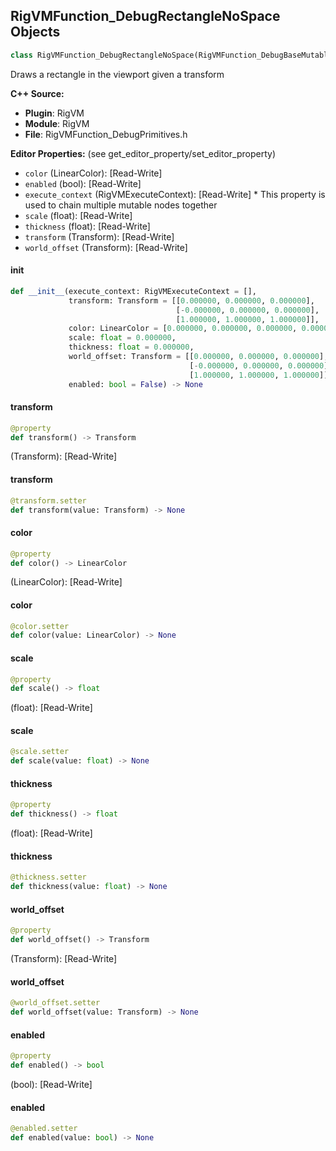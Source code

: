 ## RigVMFunction_DebugRectangleNoSpace Objects

```python
class RigVMFunction_DebugRectangleNoSpace(RigVMFunction_DebugBaseMutable)
```

Draws a rectangle in the viewport given a transform

**C++ Source:**

- **Plugin**: RigVM
- **Module**: RigVM
- **File**: RigVMFunction_DebugPrimitives.h

**Editor Properties:** (see get_editor_property/set_editor_property)

- ``color`` (LinearColor):  [Read-Write]
- ``enabled`` (bool):  [Read-Write]
- ``execute_context`` (RigVMExecuteContext):  [Read-Write] * This property is used to chain multiple mutable nodes together
- ``scale`` (float):  [Read-Write]
- ``thickness`` (float):  [Read-Write]
- ``transform`` (Transform):  [Read-Write]
- ``world_offset`` (Transform):  [Read-Write]

<a id="unreal.RigVMFunction_DebugRectangleNoSpace.__init__"></a>

#### __init__

```python
def __init__(execute_context: RigVMExecuteContext = [],
             transform: Transform = [[0.000000, 0.000000, 0.000000],
                                     [-0.000000, 0.000000, 0.000000],
                                     [1.000000, 1.000000, 1.000000]],
             color: LinearColor = [0.000000, 0.000000, 0.000000, 0.000000],
             scale: float = 0.000000,
             thickness: float = 0.000000,
             world_offset: Transform = [[0.000000, 0.000000, 0.000000],
                                        [-0.000000, 0.000000, 0.000000],
                                        [1.000000, 1.000000, 1.000000]],
             enabled: bool = False) -> None
```

<a id="unreal.RigVMFunction_DebugRectangleNoSpace.transform"></a>

#### transform

```python
@property
def transform() -> Transform
```

(Transform):  [Read-Write]

<a id="unreal.RigVMFunction_DebugRectangleNoSpace.transform"></a>

#### transform

```python
@transform.setter
def transform(value: Transform) -> None
```

<a id="unreal.RigVMFunction_DebugRectangleNoSpace.color"></a>

#### color

```python
@property
def color() -> LinearColor
```

(LinearColor):  [Read-Write]

<a id="unreal.RigVMFunction_DebugRectangleNoSpace.color"></a>

#### color

```python
@color.setter
def color(value: LinearColor) -> None
```

<a id="unreal.RigVMFunction_DebugRectangleNoSpace.scale"></a>

#### scale

```python
@property
def scale() -> float
```

(float):  [Read-Write]

<a id="unreal.RigVMFunction_DebugRectangleNoSpace.scale"></a>

#### scale

```python
@scale.setter
def scale(value: float) -> None
```

<a id="unreal.RigVMFunction_DebugRectangleNoSpace.thickness"></a>

#### thickness

```python
@property
def thickness() -> float
```

(float):  [Read-Write]

<a id="unreal.RigVMFunction_DebugRectangleNoSpace.thickness"></a>

#### thickness

```python
@thickness.setter
def thickness(value: float) -> None
```

<a id="unreal.RigVMFunction_DebugRectangleNoSpace.world_offset"></a>

#### world_offset

```python
@property
def world_offset() -> Transform
```

(Transform):  [Read-Write]

<a id="unreal.RigVMFunction_DebugRectangleNoSpace.world_offset"></a>

#### world_offset

```python
@world_offset.setter
def world_offset(value: Transform) -> None
```

<a id="unreal.RigVMFunction_DebugRectangleNoSpace.enabled"></a>

#### enabled

```python
@property
def enabled() -> bool
```

(bool):  [Read-Write]

<a id="unreal.RigVMFunction_DebugRectangleNoSpace.enabled"></a>

#### enabled

```python
@enabled.setter
def enabled(value: bool) -> None
```

<a id="unreal.RigVMFunction_DebugArc"></a>